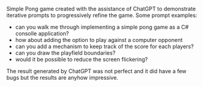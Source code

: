 Simple Pong game created with the assistance of ChatGPT to demonstrate iterative prompts to progressively refine the game.
Some prompt examples:
- can you walk me through implementing a simple pong game as a C# consolle application?
- how about adding the option to play against a computer opponent
- can you add a mechanism to keep track of the score for each players?
- can you draw the playfield boundaries?
- would it be possible to reduce the screen flickering?

The result generated by ChatGPT was not perfect and it did have a few bugs but the results are anyhow impressive.
